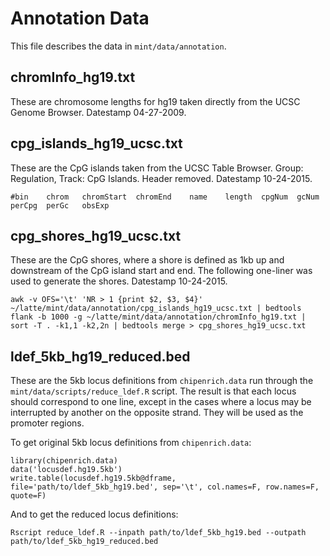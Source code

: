 # Annotation Data
This file describes the data in `mint/data/annotation`.

## chromInfo_hg19.txt
These are chromosome lengths for hg19 taken directly from the UCSC Genome Browser. Datestamp 04-27-2009.

## cpg_islands_hg19_ucsc.txt
These are the CpG islands taken from the UCSC Table Browser. Group: Regulation, Track: CpG Islands. Header removed. Datestamp 10-24-2015.

```
#bin	chrom	chromStart	chromEnd	name	length	cpgNum	gcNum	perCpg	perGc	obsExp
```

## cpg_shores_hg19_ucsc.txt
These are the CpG shores, where a shore is defined as 1kb up and downstream of the CpG island start and end. The following one-liner was used to generate the shores. Datestamp 10-24-2015.

```{bash}
awk -v OFS='\t' 'NR > 1 {print $2, $3, $4}' ~/latte/mint/data/annotation/cpg_islands_hg19_ucsc.txt | bedtools flank -b 1000 -g ~/latte/mint/data/annotation/chromInfo_hg19.txt | sort -T . -k1,1 -k2,2n | bedtools merge > cpg_shores_hg19_ucsc.txt
```

## ldef_5kb_hg19_reduced.bed
These are the 5kb locus definitions from `chipenrich.data` run through the `mint/data/scripts/reduce_ldef.R` script. The result is that each locus should correspond to one line, except in the cases where a locus may be interrupted by another on the opposite strand. They will be used as the promoter regions.

To get original 5kb locus definitions from `chipenrich.data`:
```{r}
library(chipenrich.data)
data('locusdef.hg19.5kb')
write.table(locusdef.hg19.5kb@dframe, file='path/to/ldef_5kb_hg19.bed', sep='\t', col.names=F, row.names=F, quote=F)
```
And to get the reduced locus definitions:
```{bash}
Rscript reduce_ldef.R --inpath path/to/ldef_5kb_hg19.bed --outpath path/to/ldef_5kb_hg19_reduced.bed
```
